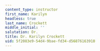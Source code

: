 ```yaml
---
content_type: instructor
first_name: Karilyn
headless: true
last_name: Crockett
middle_initial: ''
salutation: Dr.
title: Dr. Karilyn Crockett
uid: 5f2083e9-54d4-9bae-fd34-d56876163910
---
```

